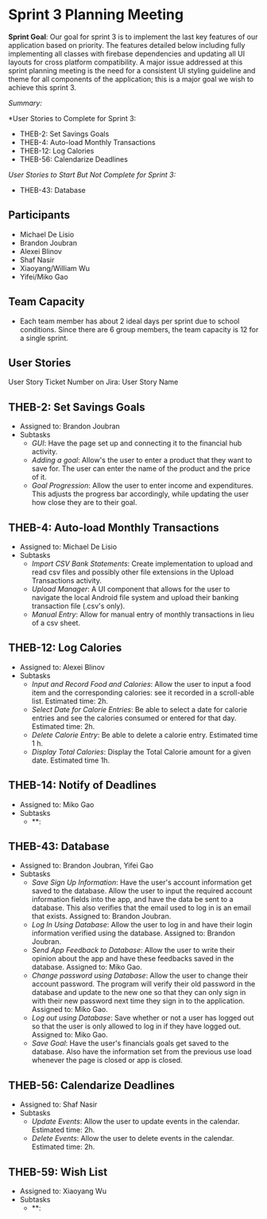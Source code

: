 # Sprint 3 Planning Meeting

**Sprint Goal**: Our goal for sprint 3 is to implement the last key features of our application based on priority. The features detailed below
including fully implementing all classes with firebase dependencies and updating all UI layouts for cross platform compatibility. A major issue addressed at this sprint planning meeting is the need for a consistent UI styling guideline and theme for all components of the application; this is a major goal we wish to achieve this sprint 3. 

*Summary:*

*User Stories to Complete for Sprint 3:
- THEB-2: Set Savings Goals
- THEB-4: Auto-load Monthly Transactions
- THEB-12: Log Calories
- THEB-56: Calendarize Deadlines

*User Stories to Start But Not Complete for Sprint 3:*
- THEB-43: Database

## Participants
- Michael De Lisio
- Brandon Joubran
- Alexei Blinov
- Shaf Nasir
- Xiaoyang/William Wu
- Yifei/Miko Gao

## Team Capacity
- Each team member has about 2 ideal days per sprint due to school conditions. Since there are 6 group members, the team capacity is 12 for a single sprint.

## User Stories

User Story Ticket Number on Jira: User Story Name

## THEB-2: Set Savings Goals
- Assigned to: Brandon Joubran
- Subtasks
	- *GUI*: Have the page set up and connecting it to the financial hub activity.
	- *Adding a goal*: Allow's the user to enter a product that they want to save for. The user can enter the name of the product and the price of it.
	- *Goal Progression*: Allow the user to enter income and expenditures. This adjusts the progress bar accordingly, while updating the user how close they are to their goal.

## THEB-4: Auto-load Monthly Transactions
- Assigned to: Michael De Lisio
- Subtasks
	- *Import CSV Bank Statements*: Create implementation to upload and read csv files and possibly other file extensions in the Upload Transactions activity.
	- *Upload Manager*: A UI component that allows for the user to navigate the local Android file system and upload their banking transaction file (.csv's only).
	- *Manual Entry*: Allow for manual entry of monthly transactions in lieu of a csv sheet.
	
## THEB-12: Log Calories
- Assigned to: Alexei Blinov
- Subtasks
	- *Input and Record Food and Calories*: Allow the user to input a food item and the corresponding calories: see it recorded in a scroll-able list. Estimated time: 2h.
	- *Select Date for Calorie Entries*: Be able to select a date for calorie entries and see the calories consumed or entered for that day. Estimated time: 2h.
	- *Delete Calorie Entry*:  Be able to delete a calorie entry. Estimated time 1 h.
	- *Display Total Calories*: Display the Total Calorie amount for a given date. Estimated time 1h.

## THEB-14: Notify of Deadlines
- Assigned to: Miko Gao
- Subtasks
	- **: 
	
## THEB-43: Database
- Assigned to: Brandon Joubran, Yifei Gao
- Subtasks
    - *Save Sign Up Information*: Have the user's account information get saved to the database. Allow the user to input the required account information fields into the app, and have the data be sent to a database. This also verifies that the email used to log in is an email that exists. Assigned to: Brandon Joubran.
    - *Log In Using Database*: Allow the user to log in and have their login information verified using the database. Assigned to: Brandon Joubran.
	- *Send App Feedback to Database*: Allow the user to write their opinion about the app and have these feedbacks saved in the database. Assigned to: Miko Gao.
    - *Change password using Database*: Allow the user to change their account password. The program will verify their old password in the database and update to the new one so that they can only sign in with their new password next time they sign in to the application. Assigned to: Miko Gao.
	- *Log out using Database*: Save whether or not a user has logged out so that the user is only allowed to log in if they have logged out. Assigned to: Miko Gao.
	- *Save Goal*: Have the user's financials goals get saved to the database. Also have the information set from the previous use load whenever the page is closed or app is closed.

## THEB-56: Calendarize Deadlines
- Assigned to: Shaf Nasir
- Subtasks
	- *Update Events*: Allow the user to update events in the calendar. Estimated time: 2h.
	- *Delete Events*: Allow the user to delete events in the calendar. Estimated time: 2h.
	
## THEB-59: Wish List
- Assigned to: Xiaoyang Wu
- Subtasks
	- **: 
